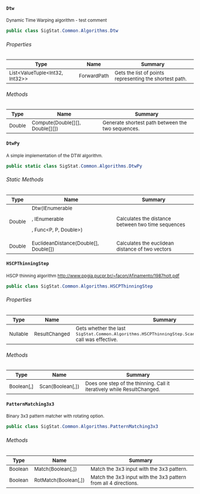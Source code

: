 #### `Dtw`

<sub>Dynamic Time Warping algorithm - test comment</sub>
```csharp
public class SigStat.Common.Algorithms.Dtw

```

###### Properties

| <sub>Type</sub> | <sub>Name</sub> | <sub>Summary</sub> | 
| --- | --- | --- | 
| <sub>List<ValueTuple<Int32, Int32>></sub> | <sub>ForwardPath</sub> | <sub>Gets the list of points representing the shortest path.</sub> | 


###### Methods

| <sub>Type</sub> | <sub>Name</sub> | <sub>Summary</sub> | 
| --- | --- | --- | 
| <sub>Double</sub> | <sub>Compute(Double[][], Double[][])</sub> | <sub>Generate shortest path between the two sequences.</sub> | 


#### `DtwPy`

<sub>A simple implementation of the DTW algorithm.</sub>
```csharp
public static class SigStat.Common.Algorithms.DtwPy

```

###### Static Methods

| <sub>Type</sub> | <sub>Name</sub> | <sub>Summary</sub> | 
| --- | --- | --- | 
| <sub>Double</sub> | <sub>Dtw(IEnumerable<P>, IEnumerable<P>, Func<P, P, Double>)</sub> | <sub>Calculates the distance between two time sequences</sub> | 
| <sub>Double</sub> | <sub>EuclideanDistance(Double[], Double[])</sub> | <sub>Calculates the euclidean distance of two vectors</sub> | 


#### `HSCPThinningStep`

<sub>HSCP thinning algorithm  http://www.ppgia.pucpr.br/~facon/Afinamento/1987holt.pdf</sub>
```csharp
public class SigStat.Common.Algorithms.HSCPThinningStep

```

###### Properties

| <sub>Type</sub> | <sub>Name</sub> | <sub>Summary</sub> | 
| --- | --- | --- | 
| <sub>Nullable<Boolean></sub> | <sub>ResultChanged</sub> | <sub>Gets whether the last `SigStat.Common.Algorithms.HSCPThinningStep.Scan(System.Boolean[0:,0:])` call was effective.</sub> | 


###### Methods

| <sub>Type</sub> | <sub>Name</sub> | <sub>Summary</sub> | 
| --- | --- | --- | 
| <sub>Boolean[,]</sub> | <sub>Scan(Boolean[,])</sub> | <sub>Does one step of the thinning. Call it iteratively while ResultChanged.</sub> | 


#### `PatternMatching3x3`

<sub>Binary 3x3 pattern matcher with rotating option.</sub>
```csharp
public class SigStat.Common.Algorithms.PatternMatching3x3

```

###### Methods

| <sub>Type</sub> | <sub>Name</sub> | <sub>Summary</sub> | 
| --- | --- | --- | 
| <sub>Boolean</sub> | <sub>Match(Boolean[,])</sub> | <sub>Match the 3x3 input with the 3x3 pattern.</sub> | 
| <sub>Boolean</sub> | <sub>RotMatch(Boolean[,])</sub> | <sub>Match the 3x3 input with the 3x3 pattern from all 4 directions.</sub> | 


